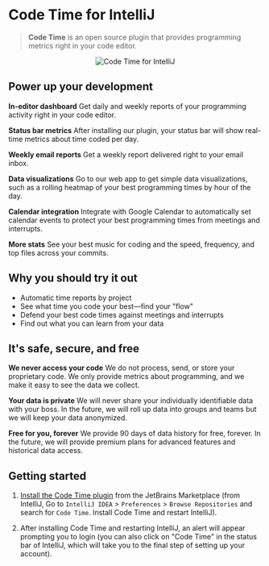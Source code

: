 # Code Time for IntelliJ

> **Code Time** is an open source plugin that provides programming metrics right in your code editor.

<p align="center" style="margin: 0 10%">
  <img src="https://raw.githubusercontent.com/swdotcom/swdc-intellij/master/resources/assets/intellij-dashboard.gif" alt="Code Time for IntelliJ" />
</p>

## Power up your development

**In-editor dashboard**
Get daily and weekly reports of your programming activity right in your code editor.

**Status bar metrics**
After installing our plugin, your status bar will show real-time metrics about time coded per day.

**Weekly email reports**
Get a weekly report delivered right to your email inbox.

**Data visualizations**
Go to our web app to get simple data visualizations, such as a rolling heatmap of your best programming times by hour of the day.

**Calendar integration**
Integrate with Google Calendar to automatically set calendar events to protect your best programming times from meetings and interrupts.

**More stats**
See your best music for coding and the speed, frequency, and top files across your commits.

## Why you should try it out

-   Automatic time reports by project
-   See what time you code your best—find your "flow"
-   Defend your best code times against meetings and interrupts
-   Find out what you can learn from your data

## It's safe, secure, and free

**We never access your code**
We do not process, send, or store your proprietary code. We only provide metrics about programming, and we make it easy to see the data we collect.

**Your data is private**
We will never share your individually identifiable data with your boss. In the future, we will roll up data into groups and teams but we will keep your data anonymized.

**Free for you, forever**
We provide 90 days of data history for free, forever. In the future, we will provide premium plans for advanced features and historical data access.

<!--- Begin: setup --->

## Getting started

1. [Install the Code Time plugin](https://plugins.jetbrains.com/plugin/10687-code-time) from the JetBrains Marketplace (from IntelliJ, Go to `IntelliJ IDEA` > `Preferences` > `Browse Repositories` and search for `Code Time`. Install Code Time and restart IntelliJ).

2. After installing Code Time and restarting IntelliJ, an alert will appear prompting you to login (you can also click on "Code Time" in the status bar of IntelliJ, which will take you to the final step of setting up your account).

<!--- End: setup --->
